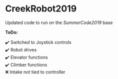 # CreekRobot2019

Updated code to run on the *SummerCode2019* base  
  
**ToDo:**  
  
✔️ Switched to Joystick controls  
✔️ Robot drives  
✔️ Elevator functions  
✔️ Climber functions  
❌ Intake not tied to controller  